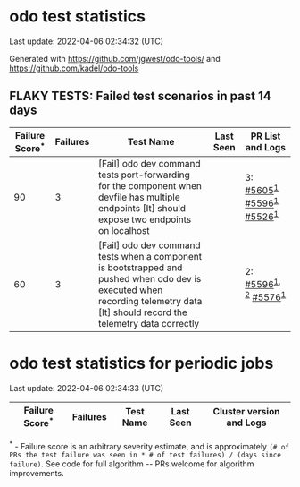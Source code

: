 # odo test statistics
Last update: 2022-04-06 02:34:32 (UTC)

Generated with https://github.com/jgwest/odo-tools/ and https://github.com/kadel/odo-tools
## FLAKY TESTS: Failed test scenarios in past 14 days
| Failure Score<sup>*</sup> | Failures | Test Name | Last Seen | PR List and Logs 
|---|---|---|---|---|
| 90 | 3 | [Fail] odo dev command tests port-forwarding for the component when devfile has multiple endpoints [It] should expose two endpoints on localhost  |  | 3: [#5605](https://github.com/openshift/odo/pull/5605)<sup>[1](https://storage.googleapis.com/origin-ci-test/pr-logs/pull/openshift_odo/5605/pull-ci-redhat-developer-odo-main-v4.10-integration-e2e/1509174434500448256/build-log.txt)</sup> [#5596](https://github.com/openshift/odo/pull/5596)<sup>[1](https://storage.googleapis.com/origin-ci-test/pr-logs/pull/openshift_odo/5596/pull-ci-redhat-developer-odo-main-v4.10-integration-e2e/1508483224404234240/build-log.txt)</sup> [#5526](https://github.com/openshift/odo/pull/5526)<sup>[1](https://storage.googleapis.com/origin-ci-test/pr-logs/pull/openshift_odo/5526/pull-ci-redhat-developer-odo-main-v4.10-integration-e2e/1506530690269712384/build-log.txt)</sup> 
| 60 | 3 | [Fail] odo dev command tests when a component is bootstrapped and pushed when odo dev is executed when recording telemetry data [It] should record the telemetry data correctly  |  | 2: [#5596](https://github.com/openshift/odo/pull/5596)<sup>[1](https://storage.googleapis.com/origin-ci-test/pr-logs/pull/openshift_odo/5596/pull-ci-redhat-developer-odo-main-v4.10-integration-e2e/1509821625405542400/build-log.txt), [2](https://storage.googleapis.com/origin-ci-test/pr-logs/pull/openshift_odo/5596/pull-ci-redhat-developer-odo-main-v4.10-integration-e2e/1509565452701929472/build-log.txt)</sup> [#5576](https://github.com/openshift/odo/pull/5576)<sup>[1](https://storage.googleapis.com/origin-ci-test/pr-logs/pull/openshift_odo/5576/pull-ci-redhat-developer-odo-main-v4.10-integration-e2e/1508352147643699200/build-log.txt)</sup> 


# odo test statistics for periodic jobs
Last update: 2022-04-06 02:34:33 (UTC)

| Failure Score<sup>*</sup> | Failures | Test Name | Last Seen | Cluster version and Logs 
|---|---|---|---|---|



<sup>*</sup> - Failure score is an arbitrary severity estimate, and is approximately `(# of PRs the test failure was seen in * # of test failures) / (days since failure)`. See code for full algorithm -- PRs welcome for algorithm improvements.
